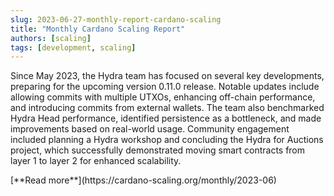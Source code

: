 ```yaml
---
slug: 2023-06-27-monthly-report-cardano-scaling
title: "Monthly Cardano Scaling Report"
authors: [scaling]
tags: [development, scaling]
---
```

Since May 2023, the Hydra team has focused on several key developments, preparing for the upcoming version 0.11.0 release. Notable updates include allowing commits with multiple UTXOs, enhancing off-chain performance, and introducing commits from external wallets. The team also benchmarked Hydra Head performance, identified persistence as a bottleneck, and made improvements based on real-world usage. Community engagement included planning a Hydra workshop and concluding the Hydra for Auctions project, which successfully demonstrated moving smart contracts from layer 1 to layer 2 for enhanced scalability.

<div style={{ textAlign: 'right' }}>
 [**Read more**](https://cardano-scaling.org/monthly/2023-06) 
</div>